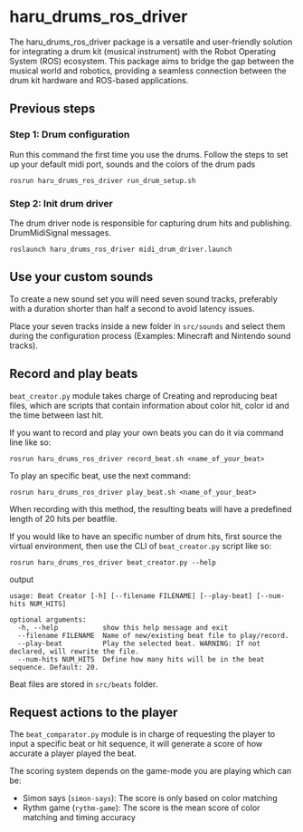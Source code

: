 # haru_drums_ros_driver

The haru_drums_ros_driver package is a versatile and user-friendly solution for integrating a drum kit (musical instrument) with the Robot Operating
System (ROS) ecosystem. This package aims to bridge the gap between the musical world and robotics, providing a seamless connection between the drum
kit hardware and ROS-based applications.


## Previous steps
### Step 1: Drum configuration

Run this command the first time you use the drums. Follow the steps to set up your default midi port,
sounds and the colors of the drum pads

```shell
rosrun haru_drums_ros_driver run_drum_setup.sh
```

### Step 2: Init drum driver
The drum driver node is responsible for capturing drum hits and publishing.
DrumMidiSignal messages.
```shell
roslaunch haru_drums_ros_driver midi_drum_driver.launch
```

## Use your custom sounds
To create a new sound set you will need seven sound tracks, preferably with a duration shorter than half a second
to avoid latency issues.

Place your seven tracks inside a new folder in ``src/sounds`` and select them during the configuration process (Examples: Minecraft and Nintendo
sound tracks).

## Record and play beats
`beat_creator.py` module takes charge of Creating and reproducing beat files, which are scripts that contain information about
color hit, color id and the time between last hit.

If you want to record and play your own beats you can do it via command line like so:

```shell
rosrun haru_drums_ros_driver record_beat.sh <name_of_your_beat>
```

To play an specific beat, use the next command:
```shell
rosrun haru_drums_ros_driver play_beat.sh <name_of_your_beat>
```

When recording with this method, the resulting beats will have a predefined length of 20 hits per beatfile.

If you would like to have an specific number of drum hits, first source the virtual environment, then use the CLI of `beat_creator.py` script like so:
```shell
rosrun haru_drums_ros_driver beat_creator.py --help
```
output
```
usage: Beat Creator [-h] [--filename FILENAME] [--play-beat] [--num-hits NUM_HITS]

optional arguments:
  -h, --help           show this help message and exit
  --filename FILENAME  Name of new/existing beat file to play/record.
  --play-beat          Play the selected beat. WARNING: If not declared, will rewrite the file.
  --num-hits NUM_HITS  Define how many hits will be in the beat sequence. Default: 20.
```

Beat files are stored in ``src/beats`` folder.

## Request actions to the player
The `beat_comparator.py` module is in charge of requesting the player to input a specific beat or hit sequence, it will
generate a score of how accurate a player played the beat.

The scoring system depends on the game-mode you are playing which can be:
- Simon says (`simon-says`): The score is only based on color matching
- Rythm game (`rythm-game`): The score is the mean score of color matching and timing accuracy


